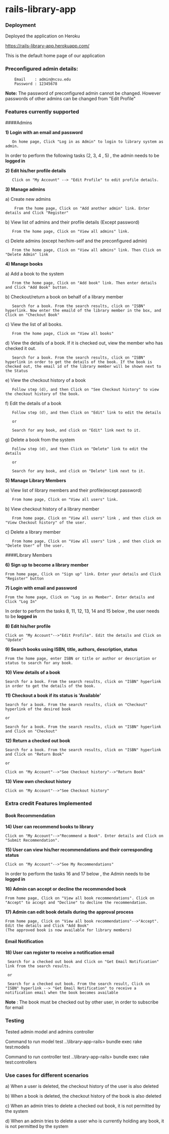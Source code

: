 # rails-library-app

### Deployment

Deployed the application on Heroku

https://rails-library-app.herokuapp.com/  

This is the default home page of our application


### Preconfigured admin details:

        Email    : admin@ncsu.edu
        Password : 12345678

**Note:** The password of preconfigured admin cannot be changed. However passwords of other admins can be changed from "Edit Profile"

### Features currently supported

####Admins

**1) Login with an email and password**

       On home page, Click "Log in as Admin" to login to library system as admin.

In order to perform the following tasks (2, 3, 4 , 5) , the admin needs to be **logged in**

**2) Edit his/her profile details**

       Click on "My Account" --> "Edit Profile" to edit profile details.

**3) Manage admins**

  a) Create new admins

        From the home page, Click on "Add another admin" link. Enter details and Click "Register"
      
  b) View list of admins and their profile details (Except password)

       From the home page, Click on "View all admins" link.

  c) Delete admins (except her/him-self and the preconfigured admin)

       From the home page, Click on "View all admins" link. Then Click on "Delete Admin" link

**4) Manage books**

   a) Add a book to the system

       From the home page, Click on "Add book" link. Then enter details and Click "Add Book" button.

   b) Checkout/return a book on behalf of a library member

       Search for a book. From the search results, click on "ISBN" hyperlink. Now enter the emaild of the library member in the box, and Click on "Checkout Book"

   c) View the list of all books.

       From the home page, Click on "View all books"

   d) View the details of a book. If it is checked out, view the member who has checked it out.

       Search for a book. From the search results, click on "ISBN" hyperlink in order to get the details of the book. If the book is checked out, the email id of the library member will be shown next to the Status

   e) View the checkout history of a book

       Follow step (d), and then Click on "See Checkout history" to view the checkout history of the book.

   f) Edit the details of a book

       Follow step (d), and then Click on "Edit" link to edit the details

       or 

       Search for any book, and click on "Edit" link next to it.

   g) Delete a book from the system 

       Follow step (d), and then Click on "Delete" link to edit the details

       or 

       Search for any book, and click on "Delete" link next to it.


**5) Manage Library Members**

   a) View list of library members and their profile(except password)

       From home page, Click on "View all users" link.

   b) View checkout history of a library member

       From home page, Click on "View all users" link , and then click on "View Checkout history" of the user.

   c) Delete a library member

       From home page, Click on "View all users" link , and then click on "Delete User" of the user.


####Library Members

**6) Sign up to become a library member**

    From home page, Click on "Sign up" link. Enter your details and Click "Register" button

**7) Login with email and password**

    From the home page, Click on "Log in as Member". Enter details and Click "Log In"

In order to perform the tasks 8, 11, 12, 13, 14 and 15 below , the user needs to be **logged in**

**8) Edit his/her profile**

    Click on "My Account"-->"Edit Profile". Edit the details and Click on "Update"

**9) Search books using ISBN, title, authors, description, status**

    From the home page, enter ISBN or title or author or description or status to search for any book.

**10) View details of a book**

    Search for a book. From the search results, click on "ISBN" hyperlink in order to get the details of the book. 

**11) Checkout a book if its status is 'Available'**

    Search for a book. From the search results, click on "Checkout" hyperlink of the desired book

    or

    Search for a book. From the search results, click on "ISBN" hyperlink and Click on "Checkout"

**12) Return a checked out book**

    Search for a book. From the search results, click on "ISBN" hyperlink and Click on "Return Book"

    or

    Click on "My Account"-->"See Checkout history"-->"Return Book"

**13) View own checkout history**

    Click on "My Account"-->"See Checkout history"



### Extra credit Features Implemented 

#### Book Recommendation

**14) User can recommend books to library**

    Click on "My Account"-->"Recommend a Book". Enter details and Click on "Submit Recommendation".

**15) User can view his/her recommendations and their corresponding status**

    Click on "My Account"-->"See My Recommendations"

In order to perform the tasks 16 and 17 below , the Admin needs to be **logged in**

**16) Admin can accept or decline the recommended book** 

    From home page, Click on "View all book recommendations". Click on "Accept" to accept and "Decline" to decline the recommendation.

**17) Admin can edit book details during the approval process**

    From home page, Click on "View all book recommendations"-->"Accept". Edit the details and Click "Add Book"
    (The approved book is now available for library members)

#### Email Notification

**18) User can register to receive a notification email**

     Search for a checked out book and Click on "Get Email Notification" link from the search results.

     or

     Search for a checked out book. From the search result, Click on "ISBN" hyperlink --> "Get Email Notification" to receive a notification email when the book becomes available

  **Note** : The book must be checked out by other user, in order to subscribe for email


### Testing

Tested admin model and admins controller

Command to run model test
        ..\library-app-rails> bundle exec rake test:models
        
Command to run controller test
        ..\library-app-rails> bundle exec rake test:controllers

### Use cases for different scenarios

a) When a user is deleted, the checkout history of the user is also deleted

b) When a book is deleted, the checkout history of the book is also deleted

c) When an admin tries to delete a checked out book, it is not permitted by the system

d) When an admin tries to delete a user who is currently holding any book, it is not permitted by the system



